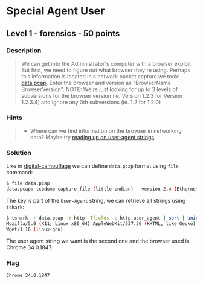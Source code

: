 # Special Agent User
## Level 1 - forensics - 50 points

### Description
> We can get into the Administrator's computer with a browser exploit. But first, we need to figure out what browser they're using. Perhaps this information is located in a network packet capture we took: [data.pcap](./data/data.pcap). Enter the browser and version as "BrowserName BrowserVersion". NOTE: We're just looking for up to 3 levels of subversions for the browser version (ie. Version 1.2.3 for Version 1.2.3.4) and ignore any 0th subversions (ie. 1.2 for 1.2.0)

### Hints
> * Where can we find information on the browser in networking data? Maybe try [reading up on user-agent strings](http://www.useragentstring.com/).

### Solution

Like in [digital-camouflage](../digital-camouflage/README.md) we can define `data.pcap` format using `file` command:

```sh
$ file data.pcap
data.pcap: tcpdump capture file (little-endian) - version 2.4 (Ethernet, capture length 262144)
```

The key is part of the `User-Agent` string, we can retrieve all strings using `tshark`:

```sh
$ tshark -r data.pcap -Y http -Tfields -e http.user_agent | sort | uniq
Mozilla/5.0 (X11; Linux x86_64) AppleWebKit/537.36 (KHTML, like Gecko) Chrome/34.0.1847.137 Safari/4E423F
Wget/1.16 (linux-gnu)
```

The user agent string we want is the second one and the browser used is Chrome 34.0.1847.

### Flag
```
Chrome 34.0.1847
```